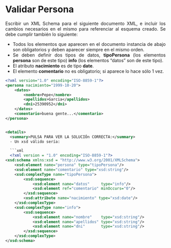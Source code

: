 <div align="justify">

# Validar Persona

Escribir un XML Schema para el siguiente documento XML, e incluir los cambios necesarios en el mismo para referenciar al esquema creado. Se debe cumplir también lo siguiente:
- Todos los elementos que aparecen en el documento instancia de abajo son obligatorios y deben aparecer siempre en el mismo orden.
- Se deben definir dos tipos de datos, __tipoPersona__ (los elementos __persona__ son de este tipo) __info__ (los elementos “datos” son de este tipo).
- El atributo __nacimiento__ es de tipo __date__.
- El elemento __comentario__ no es obligatorio; si aparece lo hace sólo 1 vez.

```xml
<?xml version="1.0" encoding="ISO-8859-1"?>
<persona nacimiento="1999-10-20">
	<datos>
		<nombre>Pepe</nombre>
		<apellidos>Garcia</apellidos>
		<dni>25390952</dni>
	</datos>
	<comentario>buena gente...</comentario>
</persona>


<details>
  <summary>PULSA PARA VER LA SOLUCIÓn CORRECTA:</summary>
  - Un xsd válido sería:

  ```xml
  <?xml version = "1.0" encoding="ISO-8859-1"?>
<xsd:schema xmlns:xsd = "http://www.w3.org/2001/XMLSchema">
	<xsd:element name="persona" type="tipoPersona"/>
	<xsd:element name="comentario" type="xsd:string"/>
	<xsd:complexType name="tipoPersona">
		<xsd:sequence>
			<xsd:element name="datos"     type="info"/>
			<xsd:element ref="comentario" minOccurs="0"/>
		</xsd:sequence>
		<xsd:attribute name="nacimiento" type="xsd:date"/>
	</xsd:complexType>
	<xsd:complexType name="info">
		<xsd:sequence>
			<xsd:element name="nombre"    type="xsd:string"/>
			<xsd:element name="apellidos" type="xsd:string"/>
			<xsd:element name="dni"       type="xsd:string"/>
		</xsd:sequence>
	</xsd:complexType>
</xsd:schema>
  ```
